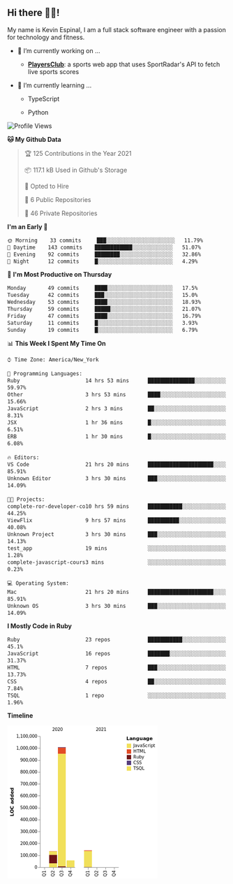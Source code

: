 ## Hi there 👋🏽!

My name is Kevin Espinal, I am a full stack software engineer with a passion for technology and fitness.

- 🔭 I’m currently working on ...

     - **[PlayersClub](https://playersclub.herokuapp.com/#/)**: a sports web app that uses SportRadar's API to fetch live sports scores

- 🌱 I’m currently learning ...

     - TypeScript
     
     - Python
     
<!--START_SECTION:waka-->
![Profile Views](http://img.shields.io/badge/Profile%20Views-0-blue)

**🐱 My Github Data** 

> 🏆 125 Contributions in the Year 2021
 > 
> 📦 117.1 kB Used in Github's Storage 
 > 
> 💼 Opted to Hire
 > 
> 📜 6 Public Repositories 
 > 
> 🔑 46 Private Repositories  
 > 
**I'm an Early 🐤** 

```text
🌞 Morning    33 commits     ███░░░░░░░░░░░░░░░░░░░░░░   11.79% 
🌆 Daytime    143 commits    ████████████░░░░░░░░░░░░░   51.07% 
🌃 Evening    92 commits     ████████░░░░░░░░░░░░░░░░░   32.86% 
🌙 Night      12 commits     █░░░░░░░░░░░░░░░░░░░░░░░░   4.29%

```
📅 **I'm Most Productive on Thursday** 

```text
Monday       49 commits     ████░░░░░░░░░░░░░░░░░░░░░   17.5% 
Tuesday      42 commits     ███░░░░░░░░░░░░░░░░░░░░░░   15.0% 
Wednesday    53 commits     ████░░░░░░░░░░░░░░░░░░░░░   18.93% 
Thursday     59 commits     █████░░░░░░░░░░░░░░░░░░░░   21.07% 
Friday       47 commits     ████░░░░░░░░░░░░░░░░░░░░░   16.79% 
Saturday     11 commits     █░░░░░░░░░░░░░░░░░░░░░░░░   3.93% 
Sunday       19 commits     █░░░░░░░░░░░░░░░░░░░░░░░░   6.79%

```


📊 **This Week I Spent My Time On** 

```text
⌚︎ Time Zone: America/New_York

💬 Programming Languages: 
Ruby                     14 hrs 53 mins      ███████████████░░░░░░░░░░   59.97% 
Other                    3 hrs 53 mins       ████░░░░░░░░░░░░░░░░░░░░░   15.66% 
JavaScript               2 hrs 3 mins        ██░░░░░░░░░░░░░░░░░░░░░░░   8.31% 
JSX                      1 hr 36 mins        █░░░░░░░░░░░░░░░░░░░░░░░░   6.51% 
ERB                      1 hr 30 mins        █░░░░░░░░░░░░░░░░░░░░░░░░   6.08%

🔥 Editors: 
VS Code                  21 hrs 20 mins      █████████████████████░░░░   85.91% 
Unknown Editor           3 hrs 30 mins       ███░░░░░░░░░░░░░░░░░░░░░░   14.09%

🐱‍💻 Projects: 
complete-ror-developer-co10 hrs 59 mins      ███████████░░░░░░░░░░░░░░   44.25% 
ViewFlix                 9 hrs 57 mins       ██████████░░░░░░░░░░░░░░░   40.08% 
Unknown Project          3 hrs 30 mins       ███░░░░░░░░░░░░░░░░░░░░░░   14.13% 
test_app                 19 mins             ░░░░░░░░░░░░░░░░░░░░░░░░░   1.28% 
complete-javascript-cours3 mins              ░░░░░░░░░░░░░░░░░░░░░░░░░   0.23%

💻 Operating System: 
Mac                      21 hrs 20 mins      █████████████████████░░░░   85.91% 
Unknown OS               3 hrs 30 mins       ███░░░░░░░░░░░░░░░░░░░░░░   14.09%

```

**I Mostly Code in Ruby** 

```text
Ruby                     23 repos            ███████████░░░░░░░░░░░░░░   45.1% 
JavaScript               16 repos            ███████░░░░░░░░░░░░░░░░░░   31.37% 
HTML                     7 repos             ███░░░░░░░░░░░░░░░░░░░░░░   13.73% 
CSS                      4 repos             ██░░░░░░░░░░░░░░░░░░░░░░░   7.84% 
TSQL                     1 repo              ░░░░░░░░░░░░░░░░░░░░░░░░░   1.96%

```


**Timeline**

![Chart not found](https://raw.githubusercontent.com/espinalk212/espinalk212/main/charts/bar_graph.png) 


<!--END_SECTION:waka-->


<!--
**espinalk212/espinalk212** is a ✨ _special_ ✨ repository because its `README.md` (this file) appears on your GitHub profile.

Here are some ideas to get you started:

- 🔭 I’m currently working on ...
- 🌱 I’m currently learning ...
- 👯 I’m looking to collaborate on ...
- 🤔 I’m looking for help with ...
- 💬 Ask me about ...
- 📫 How to reach me: ...
- 😄 Pronouns: ...
- ⚡ Fun fact: ...
-->
